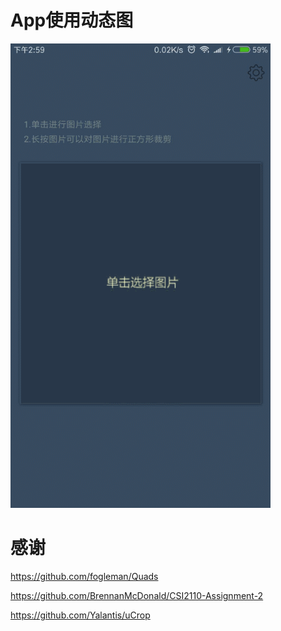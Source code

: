 # App使用动态图

![](./android_quad.gif)

# 感谢

https://github.com/fogleman/Quads

https://github.com/BrennanMcDonald/CSI2110-Assignment-2

https://github.com/Yalantis/uCrop

